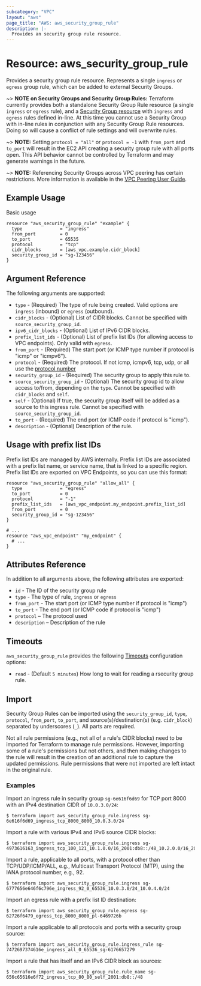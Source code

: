 ```yaml
---
subcategory: "VPC"
layout: "aws"
page_title: "AWS: aws_security_group_rule"
description: |-
  Provides an security group rule resource.
---
```


# Resource: aws_security_group_rule

Provides a security group rule resource. Represents a single `ingress` or
`egress` group rule, which can be added to external Security Groups.

~> **NOTE on Security Groups and Security Group Rules:** Terraform currently
provides both a standalone Security Group Rule resource (a single `ingress` or
`egress` rule), and a [Security Group resource](security_group.html) with `ingress` and `egress` rules
defined in-line. At this time you cannot use a Security Group with in-line rules
in conjunction with any Security Group Rule resources. Doing so will cause
a conflict of rule settings and will overwrite rules.

~> **NOTE:** Setting `protocol = "all"` or `protocol = -1` with `from_port` and `to_port` will result in the EC2 API creating a security group rule with all ports open. This API behavior cannot be controlled by Terraform and may generate warnings in the future.

~> **NOTE:** Referencing Security Groups across VPC peering has certain restrictions. More information is available in the [VPC Peering User Guide](https://docs.aws.amazon.com/vpc/latest/peering/vpc-peering-security-groups.html).

## Example Usage

Basic usage

```hcl
resource "aws_security_group_rule" "example" {
  type              = "ingress"
  from_port         = 0
  to_port           = 65535
  protocol          = "tcp"
  cidr_blocks       = [aws_vpc.example.cidr_block]
  security_group_id = "sg-123456"
}
```

## Argument Reference

The following arguments are supported:

* `type` - (Required) The type of rule being created. Valid options are `ingress` (inbound)
or `egress` (outbound).
* `cidr_blocks` - (Optional) List of CIDR blocks. Cannot be specified with `source_security_group_id`.
* `ipv6_cidr_blocks` - (Optional) List of IPv6 CIDR blocks.
* `prefix_list_ids` - (Optional) List of prefix list IDs (for allowing access to VPC endpoints).
Only valid with `egress`.
* `from_port` - (Required) The start port (or ICMP type number if protocol is "icmp" or "icmpv6").
* `protocol` - (Required) The protocol. If not icmp, icmpv6, tcp, udp, or all use the [protocol number](https://www.iana.org/assignments/protocol-numbers/protocol-numbers.xhtml)
* `security_group_id` - (Required) The security group to apply this rule to.
* `source_security_group_id` - (Optional) The security group id to allow access to/from,
     depending on the `type`. Cannot be specified with `cidr_blocks` and `self`.
* `self` - (Optional) If true, the security group itself will be added as
     a source to this ingress rule. Cannot be specified with `source_security_group_id`.
* `to_port` - (Required) The end port (or ICMP code if protocol is "icmp").
* `description` - (Optional) Description of the rule.

## Usage with prefix list IDs

Prefix list IDs are managed by AWS internally. Prefix list IDs
are associated with a prefix list name, or service name, that is linked to a specific region.
Prefix list IDs are exported on VPC Endpoints, so you can use this format:

```hcl
resource "aws_security_group_rule" "allow_all" {
  type              = "egress"
  to_port           = 0
  protocol          = "-1"
  prefix_list_ids   = [aws_vpc_endpoint.my_endpoint.prefix_list_id]
  from_port         = 0
  security_group_id = "sg-123456"
}

# ...
resource "aws_vpc_endpoint" "my_endpoint" {
  # ...
}
```

## Attributes Reference

In addition to all arguments above, the following attributes are exported:

* `id` - The ID of the security group rule
* `type` - The type of rule, `ingress` or `egress`
* `from_port` - The start port (or ICMP type number if protocol is "icmp")
* `to_port` - The end port (or ICMP code if protocol is "icmp")
* `protocol` – The protocol used
* `description` – Description of the rule

## Timeouts

`aws_security_group_rule` provides the following [Timeouts](/docs/configuration/resources.html#timeouts)
configuration options:

- `read` - (Default `5 minutes`) How long to wait for reading a rsecurity group rule.

## Import

Security Group Rules can be imported using the `security_group_id`, `type`, `protocol`, `from_port`, `to_port`, and source(s)/destination(s) (e.g. `cidr_block`) separated by underscores (`_`). All parts are required.

Not all rule permissions (e.g., not all of a rule's CIDR blocks) need to be imported for Terraform to manage rule permissions. However, importing some of a rule's permissions but not others, and then making changes to the rule will result in the creation of an additional rule to capture the updated permissions. Rule permissions that were not imported are left intact in the original rule.

### Examples

Import an ingress rule in security group `sg-6e616f6d69` for TCP port 8000 with an IPv4 destination CIDR of `10.0.3.0/24`:

```console
$ terraform import aws_security_group_rule.ingress sg-6e616f6d69_ingress_tcp_8000_8000_10.0.3.0/24
```

Import a rule with various IPv4 and IPv6 source CIDR blocks:

```console
$ terraform import aws_security_group_rule.ingress sg-4973616163_ingress_tcp_100_121_10.1.0.0/16_2001:db8::/48_10.2.0.0/16_2002:db8::/48
```

Import a rule, applicable to all ports, with a protocol other than TCP/UDP/ICMP/ALL, e.g., Multicast Transport Protocol (MTP), using the IANA protocol number, e.g., 92.

```console
$ terraform import aws_security_group_rule.ingress sg-6777656e646f6c796e_ingress_92_0_65536_10.0.3.0/24_10.0.4.0/24
```

Import an egress rule with a prefix list ID destination:

```console
$ terraform import aws_security_group_rule.egress sg-62726f6479_egress_tcp_8000_8000_pl-6469726b
```

Import a rule applicable to all protocols and ports with a security group source:

```console
$ terraform import aws_security_group_rule.ingress_rule sg-7472697374616e_ingress_all_0_65536_sg-6176657279
```

Import a rule that has itself and an IPv6 CIDR block as sources:

```console
$ terraform import aws_security_group_rule.rule_name sg-656c65616e6f72_ingress_tcp_80_80_self_2001:db8::/48
```
